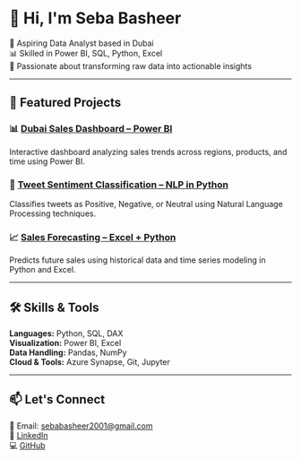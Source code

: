 # 👋 Hi, I'm Seba Basheer

🎯 Aspiring Data Analyst based in Dubai  
📊 Skilled in Power BI, SQL, Python, Excel  
🚀 Passionate about transforming raw data into actionable insights

---

## 📌 Featured Projects

### 📊 [Dubai Sales Dashboard – Power BI](https://github.com/Seba-Basheer/dubai-sales-dashboard)
Interactive dashboard analyzing sales trends across regions, products, and time using Power BI.

### 🤖 [Tweet Sentiment Classification – NLP in Python](https://github.com/Seba-Basheer/tweet-sentiment-analysis)
Classifies tweets as Positive, Negative, or Neutral using Natural Language Processing techniques.

### 📈 [Sales Forecasting – Excel + Python](https://github.com/Seba-Basheer/sales-forecasting)
Predicts future sales using historical data and time series modeling in Python and Excel.

---

## 🛠️ Skills & Tools

**Languages:** Python, SQL, DAX  
**Visualization:** Power BI, Excel  
**Data Handling:** Pandas, NumPy  
**Cloud & Tools:** Azure Synapse, Git, Jupyter

---

## 📫 Let's Connect

📧 Email: sebabasheer2001@gmail.com  
🔗 [LinkedIn](https://www.linkedin.com/in/seba-basheer-879749259)  
💻 [GitHub](https://github.com/Seba-Basheer)
